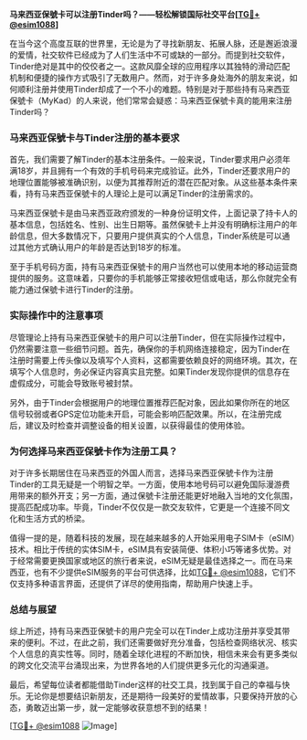**马来西亚保號卡可以注册Tinder吗？——轻松解锁国际社交平台[[TG💪+ @esim1088](https://t.me/s/esim1088)]**

在当今这个高度互联的世界里，无论是为了寻找新朋友、拓展人脉，还是邂逅浪漫的爱情，社交软件已经成为了人们生活中不可或缺的一部分。而提到社交软件，Tinder绝对是其中的佼佼者之一。这款风靡全球的应用程序以其独特的滑动匹配机制和便捷的操作方式吸引了无数用户。然而，对于许多身处海外的朋友来说，如何顺利注册并使用Tinder却成了一个不小的难题。特别是对于那些持有马来西亚保號卡（MyKad）的人来说，他们常常会疑惑：马来西亚保號卡真的能用来注册Tinder吗？

### **马来西亚保號卡与Tinder注册的基本要求**

首先，我们需要了解Tinder的基本注册条件。一般来说，Tinder要求用户必须年满18岁，并且拥有一个有效的手机号码来完成验证。此外，Tinder还要求用户的地理位置能够被准确识别，以便为其推荐附近的潜在匹配对象。从这些基本条件来看，持有马来西亚保號卡的人理论上是可以满足Tinder的注册需求的。

马来西亚保號卡是由马来西亚政府颁发的一种身份证明文件，上面记录了持卡人的基本信息，包括姓名、性别、出生日期等。虽然保號卡上并没有明确标注用户的年龄信息，但大多数情况下，只要用户提供真实的个人信息，Tinder系统是可以通过其他方式确认用户的年龄是否达到18岁的标准。

至于手机号码方面，持有马来西亚保號卡的用户当然也可以使用本地的移动运营商提供的服务。这意味着，只要你的手机能够正常接收短信或电话，那么你就完全有能力通过保號卡进行Tinder的注册。

### **实际操作中的注意事项**

尽管理论上持有马来西亚保號卡的用户可以注册Tinder，但在实际操作过程中，仍然需要注意一些细节问题。首先，确保你的手机网络连接稳定，因为Tinder在注册时需要上传头像以及填写个人资料，这都需要依赖良好的网络环境。其次，在填写个人信息时，务必保证内容真实且完整。如果Tinder发现你提供的信息存在虚假成分，可能会导致账号被封禁。

另外，由于Tinder会根据用户的地理位置推荐匹配对象，因此如果你所在的地区信号较弱或者GPS定位功能未开启，可能会影响匹配效果。所以，在注册完成后，建议及时检查并调整设备的相关设置，以获得最佳的使用体验。

### **为何选择马来西亚保號卡作为注册工具？**

对于许多长期居住在马来西亚的外国人而言，选择马来西亚保號卡作为注册Tinder的工具无疑是一个明智之举。一方面，使用本地号码可以避免国际漫游费用带来的额外开支；另一方面，通过保號卡注册还能更好地融入当地的文化氛围，提高匹配成功率。毕竟，Tinder不仅仅是一款交友软件，它更是一个连接不同文化和生活方式的桥梁。

值得一提的是，随着科技的发展，现在越来越多的人开始采用电子SIM卡（eSIM）技术。相比于传统的实体SIM卡，eSIM具有安装简便、体积小巧等诸多优势。对于经常需要更换国家或地区的旅行者来说，eSIM无疑是最佳选择之一。而在马来西亚，也有不少提供eSIM服务的平台可供选择，比如[TG💪+ @esim1088](https://t.me/s/esim1088)，它们不仅支持多种语言界面，还提供了详尽的使用指南，帮助用户快速上手。

### **总结与展望**

综上所述，持有马来西亚保號卡的用户完全可以在Tinder上成功注册并享受其带来的便利。不过，在此之前，我们还需要做好充分准备，包括检查网络状况、核实个人信息的真实性等。同时，随着全球化进程的不断加快，相信未来会有更多类似的跨文化交流平台涌现出来，为世界各地的人们提供更多元化的沟通渠道。

最后，希望每位读者都能借助Tinder这样的社交工具，找到属于自己的幸福与快乐。无论你是想要结识新朋友，还是期待一段美好的爱情故事，只要保持开放的心态，勇敢迈出第一步，就一定能够收获意想不到的结果！

[[TG💪+ @esim1088](https://t.me/s/esim1088) ![Image](https://i.postimg.cc/4NQfJmqS/Snipaste-2025-05-13-00-14-12.png)]